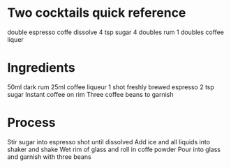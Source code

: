 # Two cocktails quick reference
double espresso coffe
dissolve 4 tsp sugar
4 doubles rum
1 doubles coffee liquer

# Ingredients
50ml dark rum
25ml coffee liqueur
1 shot freshly brewed espresso
2 tsp sugar
Instant coffee on rim
Three coffee beans to garnish

# Process
Stir sugar into espresso shot until dissolved
Add ice and all liquids into shaker and shake
Wet rim of glass and roll in coffe powder
Pour into glass and garnish with three beans


